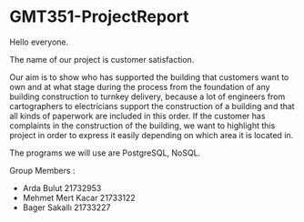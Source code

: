 # GMT351-ProjectReport

Hello everyone.

The name of our project is customer satisfaction.

Our aim is to show who has supported the building that customers want to own and at what stage during the process from the foundation of any building construction to turnkey delivery, because a lot of engineers from cartographers to electricians support the construction of a building and that all kinds of paperwork are included in this order.  If the customer has complaints in the construction of the building, we want to highlight this project in order to express it easily depending on which area it is located in.

The programs we will use are PostgreSQL, NoSQL.

Group Members :
- Arda Bulut 21732953
- Mehmet Mert Kacar 21733122
- Bager  Sakallı  21733227
